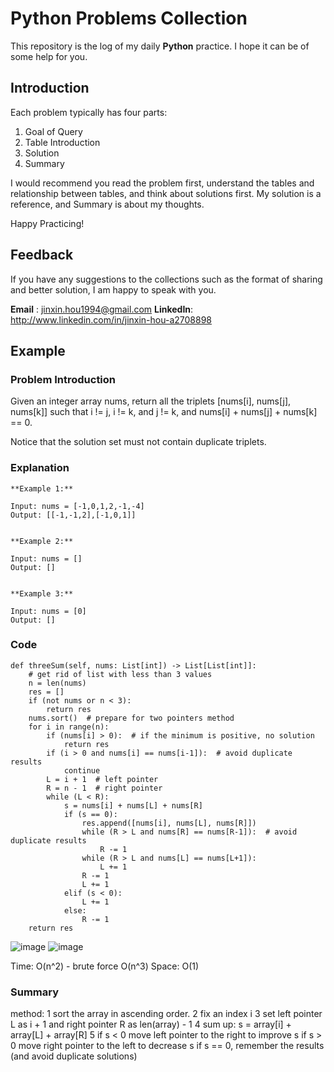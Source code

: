 # Python Problems Collection

This repository is the log of my daily **Python** practice. I hope it can be of some help for you.


## Introduction

Each problem typically has four parts: 
1. Goal of Query
2. Table Introduction
3. Solution
4. Summary

I would recommend you read the problem first, understand the tables and relationship between tables, and think about solutions first.
My solution is a reference, and Summary is about my thoughts.

Happy Practicing!


## Feedback

If you have any suggestions to the collections such as the format of sharing and better solution, I am happy to speak with you.

**Email**   : jinxin.hou1994@gmail.com
**LinkedIn**: http://www.linkedin.com/in/jinxin-hou-a2708898



## Example

### Problem Introduction
Given an integer array nums, return all the triplets [nums[i], nums[j], nums[k]] such that i != j, i != k, and j != k, and nums[i] + nums[j] + nums[k] == 0.

Notice that the solution set must not contain duplicate triplets.

### Explanation
```
**Example 1:**

Input: nums = [-1,0,1,2,-1,-4]
Output: [[-1,-1,2],[-1,0,1]]


**Example 2:**

Input: nums = []
Output: []


**Example 3:**

Input: nums = [0]
Output: []
```

### Code
```
def threeSum(self, nums: List[int]) -> List[List[int]]:
    # get rid of list with less than 3 values
    n = len(nums)
    res = []
    if (not nums or n < 3):  
        return res
    nums.sort()  # prepare for two pointers method
    for i in range(n):
        if (nums[i] > 0):  # if the minimum is positive, no solution
            return res
        if (i > 0 and nums[i] == nums[i-1]):  # avoid duplicate results
            continue
        L = i + 1  # left pointer
        R = n - 1  # right pointer
        while (L < R):
            s = nums[i] + nums[L] + nums[R]  
            if (s == 0):
                res.append([nums[i], nums[L], nums[R]])
                while (R > L and nums[R] == nums[R-1]):  # avoid duplicate results
                    R -= 1
                while (R > L and nums[L] == nums[L+1]):
                    L += 1
                R -= 1
                L += 1
            elif (s < 0):
                L += 1
            else:
                R -= 1
    return res
```
![image](https://user-images.githubusercontent.com/60673352/115610580-0d40d680-a2b7-11eb-95ab-a91be8d2bd5f.png)
![image](https://user-images.githubusercontent.com/60673352/115610586-10d45d80-a2b7-11eb-963a-c2933a8a555a.png)

Time: O(n^2) - brute force O(n^3)
Space: O(1)

### Summary
method:
1 sort the array in ascending order.
2 fix an index i
3 set left pointer L as i + 1 and right pointer R as len(array) - 1
4 sum up: s = array[i] + array[L] + array[R]
5 if s < 0 move left pointer to the right to improve s
if s > 0 move right pointer to the left to decrease s
if s == 0, remember the results (and avoid duplicate solutions)
